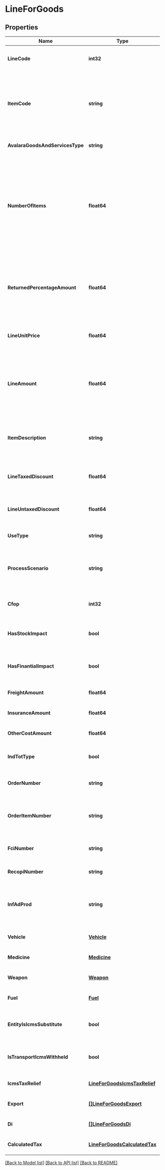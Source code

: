 # LineForGoods

## Properties
Name | Type | Description | Notes
------------ | ------------- | ------------- | -------------
**LineCode** | **int32** | This string is a unique identifier for this line in the transaction | [default to null]
**ItemCode** | **string** | This string is a code maintained by the client application to uniquely identify a product or service. It will likely be a SKU and is required for SST states. | [default to null]
**AvalaraGoodsAndServicesType** | **string** | AGAST CODE for itemCode | [optional] [default to null]
**NumberOfItems** | **float64** | This decimal 11 integers and 1 to 4 decimals captures the number of individual items or units represented by this line. Digits after the decimal point are optional. This should always be positive. Quantity, default 1 | [default to 1.0]
**ReturnedPercentageAmount** | **float64** | when is return operation this field inform the percentage of returned itens. This decimal max 3 integers and 2 decimals, v &gt;&#x3D;0.00 and v &lt;&#x3D; 100.00 | [optional] [default to null]
**LineUnitPrice** | **float64** | This decimal 11 integers and 1 to 10 decimals captures the unit price of this line. | [optional] [default to null]
**LineAmount** | **float64** | In its simplest form lineAmount &#x3D; (item price * numberOfItems). If taxIncluded is &#39;true&#39;, lineAmount &#x3D; (item price * numberOfItems + tax). | [default to null]
**ItemDescription** | **string** | This string captures the description of the item represented by this line, will be used LC 116 | [default to null]
**LineTaxedDiscount** | **float64** | Discount conditional, This decimal 13 integers and 0 to 2 decimals | [optional] [default to null]
**LineUntaxedDiscount** | **float64** | discount unconditional, This decimal 13 integers and 0 to 2 decimals | [optional] [default to null]
**UseType** | **string** | This is a enumeration folowing table | [default to null]
**ProcessScenario** | **string** | Reference to process configurantion of this transaction, See ProcessScenario definition | [default to null]
**Cfop** | **int32** | Fiscal Operation Code of transport service | [optional] [default to null]
**HasStockImpact** | **bool** | return if this transaction has stock impact for this process or CFOP | [optional] [default to null]
**HasFinantialImpact** | **bool** | return if this transaction has finantial impact for this process or CFOP | [optional] [default to null]
**FreightAmount** | **float64** | This decimal 13 integers and 0 to 2 decimals | [optional] [default to null]
**InsuranceAmount** | **float64** | This decimal 13 integers and 0 to 2 decimals | [optional] [default to null]
**OtherCostAmount** | **float64** | This decimal 13 integers and 0 to 2 decimals | [optional] [default to null]
**IndTotType** | **bool** | The item value will compose the invoice total value. | [optional] [default to null]
**OrderNumber** | **string** | order number, information used for B2B control process | [optional] [default to null]
**OrderItemNumber** | **string** | number of the item from order number, information used for B2B control process | [optional] [default to null]
**FciNumber** | **string** | Gloal Unique identifier (Importation form) | [optional] [default to null]
**RecopiNumber** | **string** | RECOPI number | [optional] [default to null]
**InfAdProd** | **string** | additional information about product (referenced standard, complementary info, etc) | [optional] [default to null]
**Vehicle** | [**Vehicle**](Vehicle.md) |  | [optional] [default to null]
**Medicine** | [**Medicine**](Medicine.md) |  | [optional] [default to null]
**Weapon** | [**Weapon**](Weapon.md) |  | [optional] [default to null]
**Fuel** | [**Fuel**](Fuel.md) |  | [optional] [default to null]
**EntityIsIcmsSubstitute** | **bool** | Inform that for this item the Entity referenced is ICMS Substitute | [optional] [default to null]
**IsTransportIcmsWithheld** | **bool** | Inform that this item has ICMS withheld for transport value service. | [optional] [default to null]
**IcmsTaxRelief** | [**LineForGoodsIcmsTaxRelief**](LineForGoods_icmsTaxRelief.md) |  | [optional] [default to null]
**Export** | [**[]LineForGoodsExport**](LineForGoods_export.md) | Exportation detail | [optional] [default to null]
**Di** | [**[]LineForGoodsDi**](LineForGoods_di.md) | Import declaration | [optional] [default to null]
**CalculatedTax** | [**LineForGoodsCalculatedTax**](LineForGoods_calculatedTax.md) |  | [optional] [default to null]

[[Back to Model list]](../README.md#documentation-for-models) [[Back to API list]](../README.md#documentation-for-api-endpoints) [[Back to README]](../README.md)



